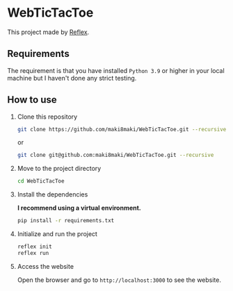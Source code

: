 # WebTicTacToe

This project made by [Reflex](https://reflex.dev/).

## Requirements

The requirement is that you have installed `Python 3.9` or higher in your local machine but I haven't done any strict testing.

## How to use

1. Clone this repository

    ```bash
    git clone https://github.com/maki8maki/WebTicTacToe.git --recursive
    ```

    or

    ```bash
    git clone git@github.com:maki8maki/WebTicTacToe.git --recursive
    ```

2. Move to the project directory

   ```bash
   cd WebTicTacToe
   ```

3. Install the dependencies

    __I recommend using a virtual environment.__

    ```bash
    pip install -r requirements.txt
    ```

4. Initialize and run the project

   ```bash
   reflex init
   reflex run
   ```

5. Access the website

   Open the browser and go to `http://localhost:3000` to see the website.
